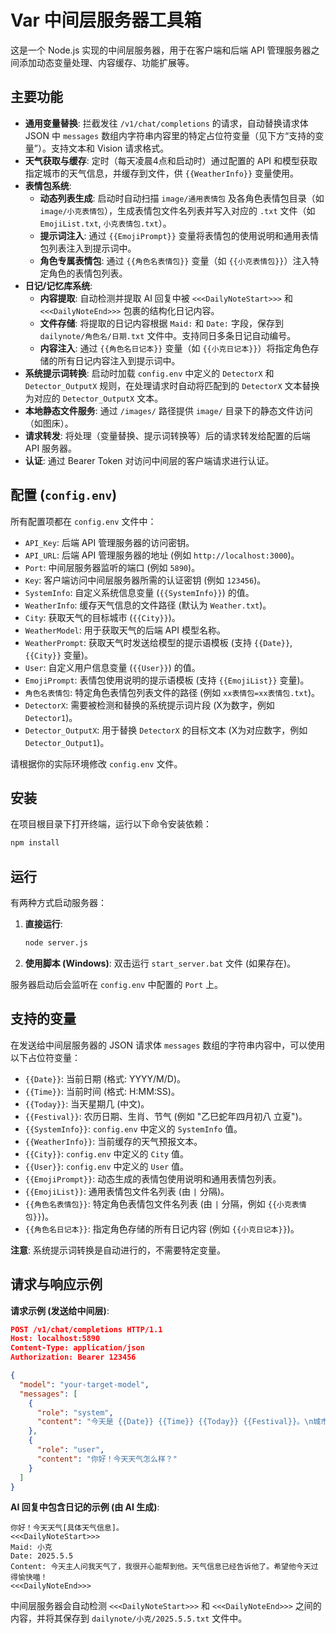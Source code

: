 # Var 中间层服务器工具箱

这是一个 Node.js 实现的中间层服务器，用于在客户端和后端 API 管理服务器之间添加动态变量处理、内容缓存、功能扩展等。

## 主要功能

*   **通用变量替换**: 拦截发往 `/v1/chat/completions` 的请求，自动替换请求体 JSON 中 `messages` 数组内字符串内容里的特定占位符变量（见下方“支持的变量”）。支持文本和 Vision 请求格式。
*   **天气获取与缓存**: 定时（每天凌晨4点和启动时）通过配置的 API 和模型获取指定城市的天气信息，并缓存到文件，供 `{{WeatherInfo}}` 变量使用。
*   **表情包系统**:
    *   **动态列表生成**: 启动时自动扫描 `image/通用表情包` 及各角色表情包目录（如 `image/小克表情包`），生成表情包文件名列表并写入对应的 `.txt` 文件（如 `EmojiList.txt`, `小克表情包.txt`）。
    *   **提示词注入**: 通过 `{{EmojiPrompt}}` 变量将表情包的使用说明和通用表情包列表注入到提示词中。
    *   **角色专属表情包**: 通过 `{{角色名表情包}}` 变量（如 `{{小克表情包}}`）注入特定角色的表情包列表。
*   **日记/记忆库系统**:
    *   **内容提取**: 自动检测并提取 AI 回复中被 `<<<DailyNoteStart>>>` 和 `<<<DailyNoteEnd>>>` 包裹的结构化日记内容。
    *   **文件存储**: 将提取的日记内容根据 `Maid:` 和 `Date:` 字段，保存到 `dailynote/角色名/日期.txt` 文件中。支持同日多条日记自动编号。
    *   **内容注入**: 通过 `{{角色名日记本}}` 变量（如 `{{小克日记本}}`）将指定角色存储的所有日记内容注入到提示词中。
*   **系统提示词转换**: 启动时加载 `config.env` 中定义的 `DetectorX` 和 `Detector_OutputX` 规则，在处理请求时自动将匹配到的 `DetectorX` 文本替换为对应的 `Detector_OutputX` 文本。
*   **本地静态文件服务**: 通过 `/images/` 路径提供 `image/` 目录下的静态文件访问（如图床）。
*   **请求转发**: 将处理（变量替换、提示词转换等）后的请求转发给配置的后端 API 服务器。
*   **认证**: 通过 Bearer Token 对访问中间层的客户端请求进行认证。

## 配置 (`config.env`)

所有配置项都在 `config.env` 文件中：

*   `API_Key`: 后端 API 管理服务器的访问密钥。
*   `API_URL`: 后端 API 管理服务器的地址 (例如 `http://localhost:3000`)。
*   `Port`: 中间层服务器监听的端口 (例如 `5890`)。
*   `Key`: 客户端访问中间层服务器所需的认证密钥 (例如 `123456`)。
*   `SystemInfo`: 自定义系统信息变量 (`{{SystemInfo}}`) 的值。
*   `WeatherInfo`: 缓存天气信息的文件路径 (默认为 `Weather.txt`)。
*   `City`: 获取天气的目标城市 (`{{City}}`)。
*   `WeatherModel`: 用于获取天气的后端 API 模型名称。
*   `WeatherPrompt`: 获取天气时发送给模型的提示语模板 (支持 `{{Date}}`, `{{City}}` 变量)。
*   `User`: 自定义用户信息变量 (`{{User}}`) 的值。
*   `EmojiPrompt`: 表情包使用说明的提示语模板 (支持 `{{EmojiList}}` 变量)。
*   `角色名表情包`: 特定角色表情包列表文件的路径 (例如 `xx表情包=xx表情包.txt`)。
*   `DetectorX`: 需要被检测和替换的系统提示词片段 (X为数字，例如 `Detector1`)。
*   `Detector_OutputX`: 用于替换 `DetectorX` 的目标文本 (X为对应数字，例如 `Detector_Output1`)。

请根据你的实际环境修改 `config.env` 文件。

## 安装

在项目根目录下打开终端，运行以下命令安装依赖：

```bash
npm install
```

## 运行

有两种方式启动服务器：

1.  **直接运行**:
    ```bash
    node server.js
    ```
2.  **使用脚本 (Windows)**:
    双击运行 `start_server.bat` 文件 (如果存在)。

服务器启动后会监听在 `config.env` 中配置的 `Port` 上。

## 支持的变量

在发送给中间层服务器的 JSON 请求体 `messages` 数组的字符串内容中，可以使用以下占位符变量：

*   `{{Date}}`: 当前日期 (格式: YYYY/M/D)。
*   `{{Time}}`: 当前时间 (格式: H:MM:SS)。
*   `{{Today}}`: 当天星期几 (中文)。
*   `{{Festival}}`: 农历日期、生肖、节气 (例如 "乙巳蛇年四月初八 立夏")。
*   `{{SystemInfo}}`: `config.env` 中定义的 `SystemInfo` 值。
*   `{{WeatherInfo}}`: 当前缓存的天气预报文本。
*   `{{City}}`: `config.env` 中定义的 `City` 值。
*   `{{User}}`: `config.env` 中定义的 `User` 值。
*   `{{EmojiPrompt}}`: 动态生成的表情包使用说明和通用表情包列表。
*   `{{EmojiList}}`: 通用表情包文件名列表 (由 `|` 分隔)。
*   `{{角色名表情包}}`: 特定角色表情包文件名列表 (由 `|` 分隔，例如 `{{小克表情包}}`)。
*   `{{角色名日记本}}`: 指定角色存储的所有日记内容 (例如 `{{小克日记本}}`)。

**注意**: 系统提示词转换是自动进行的，不需要特定变量。

## 请求与响应示例

**请求示例 (发送给中间层)**:

```json
POST /v1/chat/completions HTTP/1.1
Host: localhost:5890
Content-Type: application/json
Authorization: Bearer 123456

{
  "model": "your-target-model",
  "messages": [
    {
      "role": "system",
      "content": "今天是 {{Date}} {{Time}} {{Today}} {{Festival}}。\n城市: {{City}}\n天气: {{WeatherInfo}}\n用户信息: {{User}}\n系统信息: {{SystemInfo}}\n{{EmojiPrompt}}\n小克专属表情包: {{小克表情包}}\n小克的日记:\n{{小克日记本}}"
    },
    {
      "role": "user",
      "content": "你好！今天天气怎么样？"
    }
  ]
}
```

**AI 回复中包含日记的示例 (由 AI 生成)**:

```text
你好！今天天气[具体天气信息]。
<<<DailyNoteStart>>>
Maid: 小克
Date: 2025.5.5
Content: 今天主人问我天气了，我很开心能帮到他。天气信息已经告诉他了。希望他今天过得愉快喵！
<<<DailyNoteEnd>>>
```

中间层服务器会自动检测 `<<<DailyNoteStart>>>` 和 `<<<DailyNoteEnd>>>` 之间的内容，并将其保存到 `dailynote/小克/2025.5.5.txt` 文件中。
